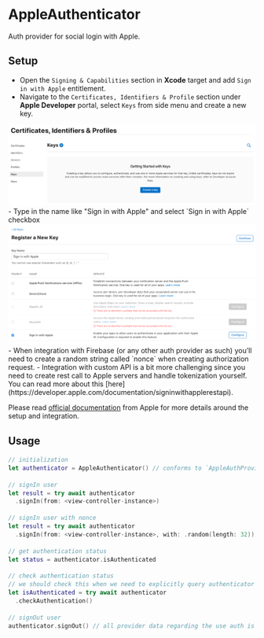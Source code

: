 # AppleAuthenticator

Auth provider for social login with Apple.

## Setup
- Open the `Signing & Capabilities` section in **Xcode** target and add `Sign in with Apple` entitlement.
- Navigate to the `Certificates, Identifiers & Profile` section under **Apple Developer** portal, select `Keys` from side menu and create a new key.
<img src="signInWithApple-keys.png" />
- Type in the name like "Sign in with Apple" and select `Sign in with Apple` checkbox
<img src="signInWithApple-portal.png" />
- When integration with Firebase (or any other auth provider as such) you’ll need to create a random string called `nonce` when creating authorization request.
- Integration with custom API is a bit more challenging since you need to create rest call to Apple servers and handle tokenization yourself. You can read more about this [here](https://developer.apple.com/documentation/signinwithapplerestapi).

Please read [official documentation](https://developer.apple.com/sign-in-with-apple/get-started/) from Apple for more details around the setup and integration.

## Usage

```swift
// initialization
let authenticator = AppleAuthenticator() // conforms to `AppleAuthProvidable` protocol

// signIn user
let result = try await authenticator
  .signIn(from: <view-controller-instance>)
  
// signIn user with nonce
let result = try await authenticator
  .signIn(from: <view-controller-instance>, with: .random(length: 32))

// get authentication status
let status = authenticator.isAuthenticated

// check authentication status
// we should check this when we need to explicitly query authenticator to check if authenticated
let isAuthenticated = try await authenticator
  .checkAuthentication()

// signOut user
authenticator.signOut() // all provider data regarding the use auth is cleared at this point
```
